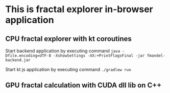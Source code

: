 <h1>This is fractal explorer in-browser application</h1>

<h2>CPU fractal explorer with kt coroutines</h2>
<p>Start backend application by executing command <code>java -Dfile.encoding=UTF-8 -XshowSettings -XX:+PrintFlagsFinal -jar fmandel-backend.jar</code></p>
<p>Start kt js application by executing command <code>./gradlew run</code></p>
<h2>GPU fractal calculation with CUDA dll lib on C++</h2>
